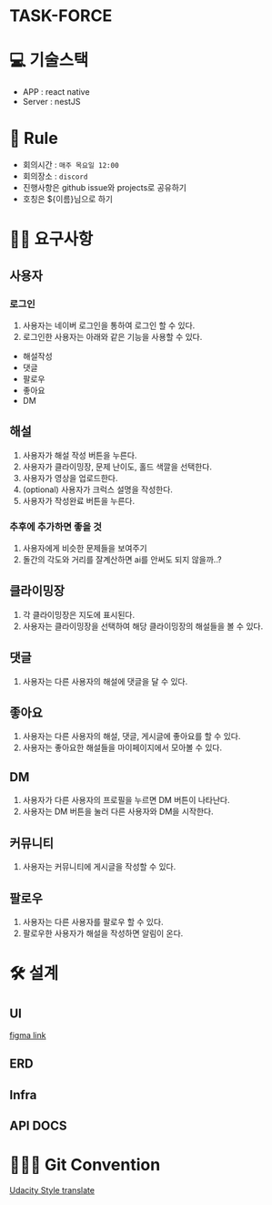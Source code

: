 # TASK-FORCE

# 💻 기술스택
- APP : react native
- Server : nestJS
  
# 📖 Rule
- 회의시간 : `매주 목요일 12:00`
- 회의장소 : `discord`
- 진행사항은 github issue와 projects로 공유하기
- 호칭은 ${이름}님으로 하기

# 🙋‍♂️ 요구사항
## 사용자
### 로그인
1. 사용자는 네이버 로그인을 통하여 로그인 할 수 있다.
2. 로그인한 사용자는 아래와 같은 기능을 사용할 수 있다.
  - 해설작성
  - 댓글
  - 팔로우
  - 좋아요
  - DM

## 해설
1. 사용자가 해설 작성 버튼을 누른다.
2. 사용자가 클라이밍장, 문제 난이도, 홀드 색깔을 선택한다.
3. 사용자가 영상을 업로드한다.
4. (optional) 사용자가 크럭스 설명을 작성한다.
5. 사용자가 작성완료 버튼을 누른다.

### 추후에 추가하면 좋을 것
1. 사용자에게 비슷한 문제들을 보여주기
2. 돌간의 각도와 거리를 잘계산하면 ai를 안써도 되지 않을까..?

## 클라이밍장
1. 각 클라이밍장은 지도에 표시된다.
2. 사용자는 클라이밍장을 선택하여 해당 클라이밍장의 해설들을 볼 수 있다.

## 댓글
1. 사용자는 다른 사용자의 해설에 댓글을 달 수 있다.

## 좋아요
1. 사용자는 다른 사용자의 해설, 댓글, 게시글에 좋아요를 할 수 있다.
2. 사용자는 좋아요한 해설들을 마이페이지에서 모아볼 수 있다.

## DM
1. 사용자가 다른 사용자의 프로필을 누르면 DM 버튼이 나타난다.
2. 사용자는 DM 버튼을 눌러 다른 사용자와 DM을 시작한다.

## 커뮤니티
1. 사용자는 커뮤니티에 게시글을 작성할 수 있다.

## 팔로우
1. 사용자는 다른 사용자를 팔로우 할 수 있다.
2. 팔로우한 사용자가 해설을 작성하면 알림이 온다.

# 🛠️ 설계
## UI
[figma link](https://www.figma.com/file/wlnfCdBN9G9yu9J7E8aZNn/App-UI?type=design&node-id=0%3A1&mode=design&t=1l3IgGCmiSLPYbbU-1)
## ERD
## Infra
## API DOCS

# 🧑‍🤝‍🧑 Git Convention
[Udacity Style translate](https://github.com/gyoogle/tech-interview-for-developer/blob/master/ETC/Git%20Commit%20Message%20Convention.md)
